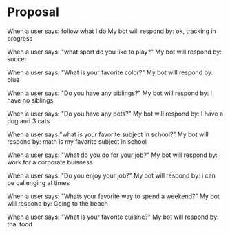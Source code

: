 # Proposal

When a user says: follow what I do 
My bot will respond by: ok, tracking in progress 

When a user says: "what sport do you like to play?" 
My bot will respond by: soccer   

When a user says: "What is your favorite color?" 
My bot will respond by: blue 

When a user says: "Do you have any siblings?" 
My bot will respond by: I have no siblings 

When a user says: "Do you have any pets?" 
My bot will respond by: I have a dog and 3 cats 

When a user says:"what is your favorite subject in school?" 
My bot will respond by: math is my favorite subject in school 

When a user says: "What do you do for your job?" 
My bot will respond by: I work for a corporate buisness 

When a user says: "Do you enjoy your job?" 
My bot will respond by: i can be callenging at times 

When a user says: "Whats your favorite way to spend a weekend?" 
My bot will respond by: Going to the beach 

When a user says: "What is your favorite cuisine?" 
My bot will respond by: thai food 